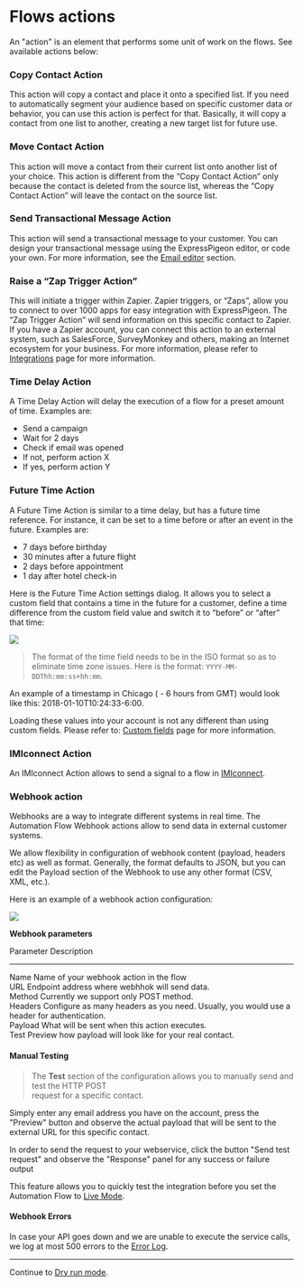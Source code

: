 # Flows actions

An "action" is an element that performs some unit of work on the flows. See available actions below: 

###  Copy Contact Action

This action will copy a contact and place it onto a specified list. If you need to automatically 
segment your audience based on specific customer data or behavior, you can use this action is perfect for that. 
Basically, it will copy a contact from one list to another, creating a new target list for future use.
 
### Move Contact Action

This action will move a contact from their current list onto another list of your choice. 
This action is different from the “Copy Contact Action” only because the contact is deleted from the 
source list, whereas the “Copy Contact Action” will leave the contact on the source list.

### Send Transactional Message Action

This action will send a transactional message to your customer. You can design your transactional message 
using the ExpressPigeon editor, or code your own. 
For more information, see the [Email editor](/kb#email-editor) section. 

### Raise a “Zap Trigger Action”

This will initiate a trigger within Zapier. Zapier triggers, or “Zaps”, allow you to connect to over 
1000 apps for easy integration with ExpressPigeon. The “Zap Trigger Action” will send information on 
this specific contact to Zapier. If you have a Zapier account, you can connect this action to an external 
system, such as SalesForce, SurveyMonkey and others, making an Internet  ecosystem for your business. 
For more information, please refer to [Integrations](/integrations) page for more information.

### Time Delay Action

A Time Delay Action will delay the execution of a flow for a preset amount of time. Examples are: 

* Send a campaign
* Wait for 2 days
* Check if email was opened
* If not, perform action X
* If yes, perform action Y

### Future Time Action

A Future Time Action is similar to a time delay, but has a future time reference. For instance, it can be set to a time before or after an event in the future. Examples are: 

* 7 days before birthday
* 30 minutes after a future flight
* 2 days before appointment
* 1 day after hotel check-in 

Here is the Future Time Action settings dialog. It allows you to select a custom field 
that contains a time in the future for a customer, define a time difference from the custom field value 
and switch it to “before” or “after” that time: 


![](images/flows/delay-till-future.png)

> The format of the time field needs to be in the ISO format so as to 
eliminate time zone issues. Here is the format:  `YYYY-MM-DDThh:mm:ss+hh:mm`.

An example of a timestamp in Chicago ( - 6 hours from GMT) would look like this: 2018-01-10T10:24:33-6:00. 


Loading these values into your account is not any different than using custom fields. 
Please refer to: [Custom fields](contact-fields#custom-fields) page for more information.


### IMIconnect Action 

An IMIconnect Action allows to send a signal to a flow in [IMIconnect](https://www.imiconnect.io/). 


### Webhook action

Webhooks  are a way to integrate different systems in real time. 
The Automation Flow Webhook actions allow to send data in external customer systems. 

We allow flexibility in configuration of webhook content (payload, headers etc) as well as format. Generally, 
the format defaults to JSON, but you can edit the Payload  section of the Webhook to use any other format (CSV, XML, etc.). 
 
 
Here is an example of a webhook action configuration:

![](images/flows/webhook-action.png)

**Webhook parameters**

Parameter          Description         
-------------      --------------------
Name            	Name of your webhook action in the flow                  
URL        			Endpoint address where webhhok will send data.                 
Method              Currently we support only POST method.                 
Headers          	Configure as many headers as you need. Usually, you would use a header for authentication.                 
Payload           	What will be sent when this action executes.                 
Test            	Preview how payload will look like for your real contact.                 


#### Manual Testing

> The **Test** section of the configuration allows you to manually send  and test the HTTP  POST  
request for a specific contact.

Simply enter any email address you have on the account,  press the "Preview" button and observe  the actual payload that 
will be sent to the external URL for this specific contact. 

In order to send the request to your webservice, click the button "Send test request" and observe the "Response" panel for 
any success or failure output     

This feature allows you to quickly test the integration before you set the Automation Flow to [Live Mode](/kb/flow-modes).  

#### Webhook Errors

In case your API goes down and we are unable to execute the service calls, we log at most 500 errors to the [Error Log](/kb/webhooks-error-log). 
 

---

Continue to [Dry run mode](flows-dry-run).